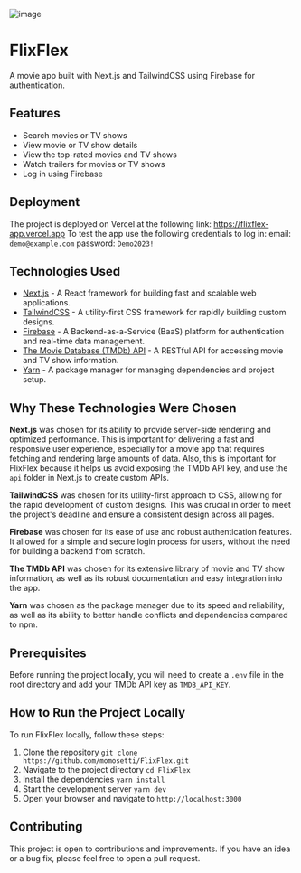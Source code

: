 ![image](https://github.com/momosetti/flixflex/assets/29590613/4ebc2aab-5aa8-4c21-a458-5ba24764c45d)
# FlixFlex

A movie app built with Next.js and TailwindCSS using Firebase for authentication.
## Features

- Search movies or TV shows
- View movie or TV show details
- View the top-rated movies and TV shows
- Watch trailers for movies or TV shows
- Log in using Firebase

## Deployment

The project is deployed on Vercel at the following link: https://flixflex-app.vercel.app
To test the app use the following credentials to log in:
email: `demo@example.com`
password: `Demo2023!`

## Technologies Used

- [Next.js](https://nextjs.org/) - A React framework for building fast and scalable web applications.
- [TailwindCSS](https://tailwindcss.com/) - A utility-first CSS framework for rapidly building custom designs.
- [Firebase](https://firebase.google.com/) - A Backend-as-a-Service (BaaS) platform for authentication and real-time data management.
- [The Movie Database (TMDb) API](https://www.themoviedb.org/documentation/api) - A RESTful API for accessing movie and TV show information.
- [Yarn](https://yarnpkg.com/) - A package manager for managing dependencies and project setup.

## Why These Technologies Were Chosen

**Next.js** was chosen for its ability to provide server-side rendering and optimized performance. This is important for delivering a fast and responsive user experience, especially for a movie app that requires fetching and rendering large amounts of data. Also, this is important for FlixFlex because it helps us avoid exposing the TMDb API key, and use the `api` folder in Next.js to create custom APIs.

**TailwindCSS** was chosen for its utility-first approach to CSS, allowing for the rapid development of custom designs. This was crucial in order to meet the project's deadline and ensure a consistent design across all pages.

**Firebase** was chosen for its ease of use and robust authentication features. It allowed for a simple and secure login process for users, without the need for building a backend from scratch.

**The TMDb API** was chosen for its extensive library of movie and TV show information, as well as its robust documentation and easy integration into the app.

**Yarn** was chosen as the package manager due to its speed and reliability, as well as its ability to better handle conflicts and dependencies compared to npm.

## Prerequisites

Before running the project locally, you will need to create a `.env` file in the root directory and add your TMDb API key as `TMDB_API_KEY`.

## How to Run the Project Locally

To run FlixFlex locally, follow these steps:

1.  Clone the repository `git clone https://github.com/momosetti/FlixFlex.git`
2.  Navigate to the project directory `cd FlixFlex`
3.  Install the dependencies `yarn install`
4.  Start the development server `yarn dev`
5.  Open your browser and navigate to `http://localhost:3000`

## Contributing

This project is open to contributions and improvements. If you have an idea or a bug fix, please feel free to open a pull request.
